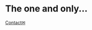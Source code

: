 # The one and only...

[Contact✉](mailto:pujasku@gmail.com)

<!---
pujasku/pujasku is a ✨ special ✨ repository because its `README.md` (this file) appears on your GitHub profile.
You can click the Preview link to take a look at your changes.
--->
